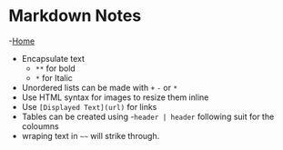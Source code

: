 # Markdown Notes

-[Home](README.md)

- Encapsulate text
  - `**` for bold
  - `*` for Italic
- Unordered lists can be made with `+` `-` or `*`
- Use HTML syntax for images to resize them inline
- Use `[Displayed Text](url)` for links
- Tables can be created using
  -`header | header` following suit for the coloumns
- wraping text in `~~` will strike through.
